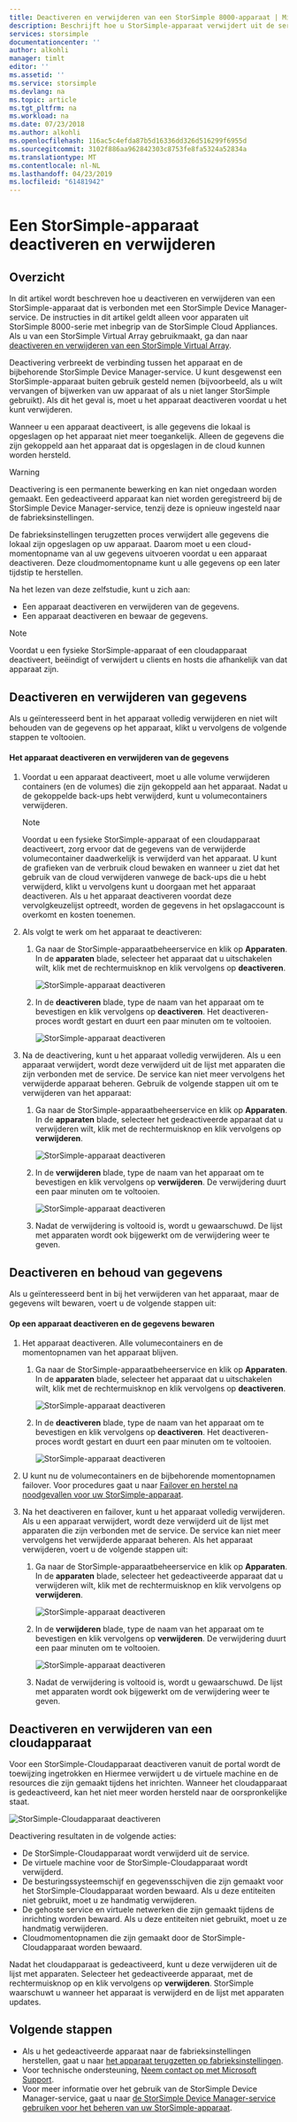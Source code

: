 ```yaml
---
title: Deactiveren en verwijderen van een StorSimple 8000-apparaat | Microsoft Docs
description: Beschrijft hoe u StorSimple-apparaat verwijdert uit de service door het eerst deactiveren en vervolgens te verwijderen.
services: storsimple
documentationcenter: ''
author: alkohli
manager: timlt
editor: ''
ms.assetid: ''
ms.service: storsimple
ms.devlang: na
ms.topic: article
ms.tgt_pltfrm: na
ms.workload: na
ms.date: 07/23/2018
ms.author: alkohli
ms.openlocfilehash: 116ac5c4efda87b5d16336dd326d516299f6955d
ms.sourcegitcommit: 3102f886aa962842303c8753fe8fa5324a52834a
ms.translationtype: MT
ms.contentlocale: nl-NL
ms.lasthandoff: 04/23/2019
ms.locfileid: "61481942"
---
```

# <a name="deactivate-and-delete-a-storsimple-device"></a>Een StorSimple-apparaat deactiveren en verwijderen

## <a name="overview"></a>Overzicht

In dit artikel wordt beschreven hoe u deactiveren en verwijderen van een StorSimple-apparaat dat is verbonden met een StorSimple Device Manager-service. De instructies in dit artikel geldt alleen voor apparaten uit StorSimple 8000-serie met inbegrip van de StorSimple Cloud Appliances. Als u van een StorSimple Virtual Array gebruikmaakt, ga dan naar [deactiveren en verwijderen van een StorSimple Virtual Array](storsimple-virtual-array-deactivate-and-delete-device.md).

Deactivering verbreekt de verbinding tussen het apparaat en de bijbehorende StorSimple Device Manager-service. U kunt desgewenst een StorSimple-apparaat buiten gebruik gesteld nemen (bijvoorbeeld, als u wilt vervangen of bijwerken van uw apparaat of als u niet langer StorSimple gebruikt). Als dit het geval is, moet u het apparaat deactiveren voordat u het kunt verwijderen.

Wanneer u een apparaat deactiveert, is alle gegevens die lokaal is opgeslagen op het apparaat niet meer toegankelijk. Alleen de gegevens die zijn gekoppeld aan het apparaat dat is opgeslagen in de cloud kunnen worden hersteld.

> [!WARNING]
> Deactivering is een permanente bewerking en kan niet ongedaan worden gemaakt. Een gedeactiveerd apparaat kan niet worden geregistreerd bij de StorSimple Device Manager-service, tenzij deze is opnieuw ingesteld naar de fabrieksinstellingen.
>
> De fabrieksinstellingen terugzetten proces verwijdert alle gegevens die lokaal zijn opgeslagen op uw apparaat. Daarom moet u een cloud-momentopname van al uw gegevens uitvoeren voordat u een apparaat deactiveren. Deze cloudmomentopname kunt u alle gegevens op een later tijdstip te herstellen.

Na het lezen van deze zelfstudie, kunt u zich aan:

* Een apparaat deactiveren en verwijderen van de gegevens.
* Een apparaat deactiveren en bewaar de gegevens.

> [!NOTE]
> Voordat u een fysieke StorSimple-apparaat of een cloudapparaat deactiveert, beëindigt of verwijdert u clients en hosts die afhankelijk van dat apparaat zijn.


## <a name="deactivate-and-delete-data"></a>Deactiveren en verwijderen van gegevens

Als u geïnteresseerd bent in het apparaat volledig verwijderen en niet wilt behouden van de gegevens op het apparaat, klikt u vervolgens de volgende stappen te voltooien.

#### <a name="to-deactivate-the-device-and-delete-the-data"></a>Het apparaat deactiveren en verwijderen van de gegevens

1. Voordat u een apparaat deactiveert, moet u alle volume verwijderen containers (en de volumes) die zijn gekoppeld aan het apparaat. Nadat u de gekoppelde back-ups hebt verwijderd, kunt u volumecontainers verwijderen.

    > [!NOTE]
    > Voordat u een fysieke StorSimple-apparaat of een cloudapparaat deactiveert, zorg ervoor dat de gegevens van de verwijderde volumecontainer daadwerkelijk is verwijderd van het apparaat. U kunt de grafieken van de verbruik cloud bewaken en wanneer u ziet dat het gebruik van de cloud verwijderen vanwege de back-ups die u hebt verwijderd, klikt u vervolgens kunt u doorgaan met het apparaat deactiveren. Als u het apparaat deactiveren voordat deze vervolgkeuzelijst optreedt, worden de gegevens in het opslagaccount is overkomt en kosten toenemen.

2. Als volgt te werk om het apparaat te deactiveren:
   
   1. Ga naar de StorSimple-apparaatbeheerservice en klik op **Apparaten**. In de **apparaten** blade, selecteer het apparaat dat u uitschakelen wilt, klik met de rechtermuisknop en klik vervolgens op **deactiveren**.

        ![StorSimple-apparaat deactiveren](./media/storsimple-8000-deactivate-and-delete-device/deactivate1.png)
   2. In de **deactiveren** blade, type de naam van het apparaat om te bevestigen en klik vervolgens op **deactiveren**. Het deactiveren-proces wordt gestart en duurt een paar minuten om te voltooien.

        ![StorSimple-apparaat deactiveren](./media/storsimple-8000-deactivate-and-delete-device/deactivate2.png)

3. Na de deactivering, kunt u het apparaat volledig verwijderen. Als u een apparaat verwijdert, wordt deze verwijderd uit de lijst met apparaten die zijn verbonden met de service. De service kan niet meer vervolgens het verwijderde apparaat beheren. Gebruik de volgende stappen uit om te verwijderen van het apparaat:
   
   1. Ga naar de StorSimple-apparaatbeheerservice en klik op **Apparaten**. In de **apparaten** blade, selecteer het gedeactiveerde apparaat dat u verwijderen wilt, klik met de rechtermuisknop en klik vervolgens op **verwijderen**.

        ![StorSimple-apparaat deactiveren](./media/storsimple-8000-deactivate-and-delete-device/deactivate5.png)
   2. In de **verwijderen** blade, type de naam van het apparaat om te bevestigen en klik vervolgens op **verwijderen**. De verwijdering duurt een paar minuten om te voltooien.

        ![StorSimple-apparaat deactiveren](./media/storsimple-8000-deactivate-and-delete-device/deactivate6.png)
   3. Nadat de verwijdering is voltooid is, wordt u gewaarschuwd. De lijst met apparaten wordt ook bijgewerkt om de verwijdering weer te geven.

## <a name="deactivate-and-retain-data"></a>Deactiveren en behoud van gegevens

Als u geïnteresseerd bent in bij het verwijderen van het apparaat, maar de gegevens wilt bewaren, voert u de volgende stappen uit:

#### <a name="to-deactivate-a-device-and-retain-the-data"></a>Op een apparaat deactiveren en de gegevens bewaren
1. Het apparaat deactiveren. Alle volumecontainers en de momentopnamen van het apparaat blijven.
   
   1. Ga naar de StorSimple-apparaatbeheerservice en klik op **Apparaten**. In de **apparaten** blade, selecteer het apparaat dat u uitschakelen wilt, klik met de rechtermuisknop en klik vervolgens op **deactiveren**.

         ![StorSimple-apparaat deactiveren](./media/storsimple-8000-deactivate-and-delete-device/deactivate1.png)
   2. In de **deactiveren** blade, type de naam van het apparaat om te bevestigen en klik vervolgens op **deactiveren**. Het deactiveren-proces wordt gestart en duurt een paar minuten om te voltooien.

         ![StorSimple-apparaat deactiveren](./media/storsimple-8000-deactivate-and-delete-device/deactivate2.png)
2. U kunt nu de volumecontainers en de bijbehorende momentopnamen failover. Voor procedures gaat u naar [Failover en herstel na noodgevallen voor uw StorSimple-apparaat](storsimple-8000-device-failover-disaster-recovery.md).
3. Na het deactiveren en failover, kunt u het apparaat volledig verwijderen. Als u een apparaat verwijdert, wordt deze verwijderd uit de lijst met apparaten die zijn verbonden met de service. De service kan niet meer vervolgens het verwijderde apparaat beheren. Als het apparaat verwijderen, voert u de volgende stappen uit:
   
   1. Ga naar de StorSimple-apparaatbeheerservice en klik op **Apparaten**. In de **apparaten** blade, selecteer het gedeactiveerde apparaat dat u verwijderen wilt, klik met de rechtermuisknop en klik vervolgens op **verwijderen**.

       ![StorSimple-apparaat deactiveren](./media/storsimple-8000-deactivate-and-delete-device/deactivate5.png)
   2. In de **verwijderen** blade, type de naam van het apparaat om te bevestigen en klik vervolgens op **verwijderen**. De verwijdering duurt een paar minuten om te voltooien.

       ![StorSimple-apparaat deactiveren](./media/storsimple-8000-deactivate-and-delete-device/deactivate6.png)
   3. Nadat de verwijdering is voltooid is, wordt u gewaarschuwd. De lijst met apparaten wordt ook bijgewerkt om de verwijdering weer te geven.

     
## <a name="deactivate-and-delete-a-cloud-appliance"></a>Deactiveren en verwijderen van een cloudapparaat

Voor een StorSimple-Cloudapparaat deactiveren vanuit de portal wordt de toewijzing ingetrokken en Hiermee verwijdert u de virtuele machine en de resources die zijn gemaakt tijdens het inrichten. Wanneer het cloudapparaat is gedeactiveerd, kan het niet meer worden hersteld naar de oorspronkelijke staat.

![StorSimple-Cloudapparaat deactiveren](./media/storsimple-8000-deactivate-and-delete-device/deactivate7.png)

Deactivering resultaten in de volgende acties:

* De StorSimple-Cloudapparaat wordt verwijderd uit de service.
* De virtuele machine voor de StorSimple-Cloudapparaat wordt verwijderd.
* De besturingssysteemschijf en gegevensschijven die zijn gemaakt voor het StorSimple-Cloudapparaat worden bewaard. Als u deze entiteiten niet gebruikt, moet u ze handmatig verwijderen.
* De gehoste service en virtuele netwerken die zijn gemaakt tijdens de inrichting worden bewaard. Als u deze entiteiten niet gebruikt, moet u ze handmatig verwijderen.
* Cloudmomentopnamen die zijn gemaakt door de StorSimple-Cloudapparaat worden bewaard.

Nadat het cloudapparaat is gedeactiveerd, kunt u deze verwijderen uit de lijst met apparaten. Selecteer het gedeactiveerde apparaat, met de rechtermuisknop op en klik vervolgens op **verwijderen**. StorSimple waarschuwt u wanneer het apparaat is verwijderd en de lijst met apparaten updates.

## <a name="next-steps"></a>Volgende stappen

* Als u het gedeactiveerde apparaat naar de fabrieksinstellingen herstellen, gaat u naar [het apparaat terugzetten op fabrieksinstellingen](storsimple-8000-manage-device-controller.md#reset-the-device-to-factory-default-settings).
* Voor technische ondersteuning, [Neem contact op met Microsoft Support](storsimple-8000-contact-microsoft-support.md).
* Voor meer informatie over het gebruik van de StorSimple Device Manager-service, gaat u naar [de StorSimple Device Manager-service gebruiken voor het beheren van uw StorSimple-apparaat](storsimple-8000-manager-service-administration.md).

